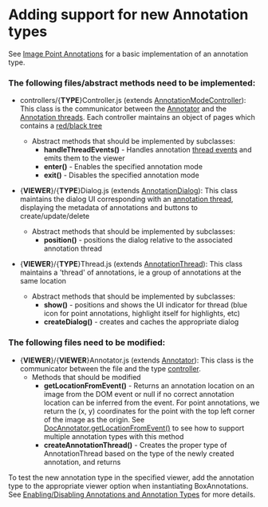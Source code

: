 # Adding support for new Annotation types
See [Image Point Annotations](https://github.com/box/box-annotations/tree/master/src/image) for a basic implementation of an annotation type.

### The following files/abstract methods need to be implemented:
* controllers/{**TYPE**}Controller.js (extends [AnnotationModeController](https://github.com/box/box-annotations/blob/master/src/controllers/AnnotationModeController.js)): This class is the communicator between the [Annotator](https://github.com/box/box-annotations/blob/master/src/Annotator.js) and the [Annotation threads](https://github.com/box/box-annotations/blob/master/src/AnnotationThread.js). Each controller maintains an object of pages which contains a [red/black tree](https://github.com/mourner/rbush)
    * Abstract methods that should be implemented by subclasses:
        * **handleThreadEvents()** - Handles annotation [thread events](thread.md#events) and emits them to the viewer
        * **enter()** - Enables the specified annotation mode
        * **exit()** - Disables the specified annotation mode

* {**VIEWER**}/{**TYPE**}Dialog.js (extends [AnnotationDialog](https://github.com/box/box-annotations/blob/master/src/AnnotationDialog.js)): This class maintains the dialog UI corresponding with an [annotation thread](https://github.com/box/box-annotations/blob/master/src/AnnotationThread.js), displaying the metadata of annotations and buttons to create/update/delete
    * Abstract methods that should be implemented by subclasses:
        * **position()** - positions the dialog relative to the associated annotation thread

* {**VIEWER**}/{**TYPE**}Thread.js (extends [AnnotationThread](https://github.com/box/box-annotations/blob/master/src/AnnotationThread.js)): This class maintains a 'thread' of annotations, ie a group of annotations at the same location
    * Abstract methods that should be implemented by subclasses:
        * **show()** - positions and shows the UI indicator for thread (blue icon for point annotations, highlight itself for highlights, etc)
        * **createDialog()** - creates and caches the appropriate dialog

### The following files need to be modified:
* {**VIEWER**}/{**VIEWER**}Annotator.js (extends [Annotator](https://github.com/box/box-annotations/blob/master/src/Annotator.js)): This class is the communicator between the file and the type [controller](https://github.com/box/box-annotations/blob/master/src/controllers/AnnotationModeController.js).
    * Methods that should be modified
        * **getLocationFromEvent()** - Returns an annotation location on an image from the DOM event or null if no correct annotation location can be inferred from the event. For point annotations, we return the (x, y) coordinates for the point with the top left corner of the image as the origin. See [DocAnnotator.getLocationFromEvent()](https://github.com/box/box-annotations/blob/master/src/doc/DocAnnotator.js#L145) to see how to support multiple annotation types with this method
        * **createAnnotationThread()** - Creates the proper type of AnnotationThread based on the type of the newly created annotation, and returns


To test the new annotation type in the specified viewer, add the annotation type to the appropriate viewer option when instantiating BoxAnnotations. See [Enabling/Disabling Annotations and Annotation Types](docs/enablingdisabling-annotations-and-annotation-types.md) for more details.
